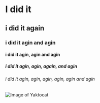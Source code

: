 # I did it
## i did it again
### i did it agin and agin
#### i did it agin, agin and agin 
##### i did it agin, agin, again, and agin
###### i did it agin, agin, agin, agin, agin and agin

![Image of Yaktocat](https://octodex.github.com/images/yaktocat.png)
